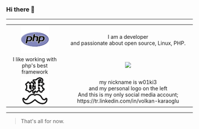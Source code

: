 ### Hi there 👋
<hr>

<div align="center">
  <table align="center" style="margin-left: auto; margin-right: auto;">
    <tbody>
      <tr align="center">
        <td>
          <img src="https://raw.githubusercontent.com/github/explore/ccc16358ac4530c6a69b1b80c7223cd2744dea83/topics/php/php.png" style="width: 75px;">
        </td>
        <td>
          I am a developer
          <br>
          and passionate about open source, Linux, PHP.
        </td>
      </tr>
      <tr align="center">
        <td>I like working with php's best framework</td>
        <td>
        <img src="https://raw.githubusercontent.com/laravel/art/master/logo-lockup/5%20SVG/2%20CMYK/1%20Full%20Color/laravel-logolockup-cmyk-red.svg" style="width: 175px;">
        </td>
      </tr>
      <tr align="center">
        <td>
          <img src="img/vkIcon.png" style="width: 75px;">
        </td> 
        <td>
          my nickname is w01ki3
          <br>
          and my personal logo on the left
          <br>
          And this is my only social media account; https://tr.linkedin.com/in/volkan-karaoglu
        </td>
      </tr>
    </tbody>
  </table>
</div>
<hr>

>That's all for now.







<!--
**w01ki3/w01ki3** is a ✨ _special_ ✨ repository because its `README.md` (this file) appears on your GitHub profile.

Here are some ideas to get you started:

- 🔭 I’m currently working on ...
- 🌱 I’m currently learning ...
- 👯 I’m looking to collaborate on ...
- 🤔 I’m looking for help with ...
- 💬 Ask me about ...
- 📫 How to reach me: ...
- 😄 Pronouns: ...
- ⚡ Fun fact: ...
-->

